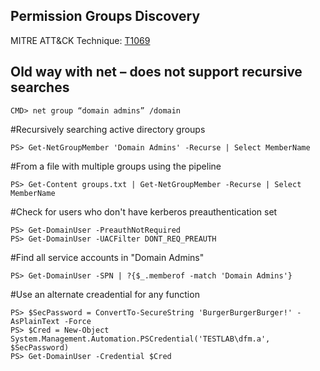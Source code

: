 ## Permission Groups Discovery

MITRE ATT&CK Technique: [T1069](https://attack.mitre.org/wiki/Technique/T1069)

## Old way with net – does not support recursive searches

    CMD> net group “domain admins” /domain

#Recursively searching active directory groups
    
    PS> Get-NetGroupMember 'Domain Admins' -Recurse | Select MemberName

#From a file with multiple groups using the pipeline

    PS> Get-Content groups.txt | Get-NetGroupMember -Recurse | Select MemberName

#Check for users who don't have kerberos preauthentication set

    PS> Get-DomainUser -PreauthNotRequired
    PS> Get-DomainUser -UACFilter DONT_REQ_PREAUTH

#Find all service accounts in "Domain Admins"

    PS> Get-DomainUser -SPN | ?{$_.memberof -match 'Domain Admins'}

#Use an alternate creadential for any function

    PS> $SecPassword = ConvertTo-SecureString 'BurgerBurgerBurger!' -AsPlainText -Force
    PS> $Cred = New-Object System.Management.Automation.PSCredential('TESTLAB\dfm.a', $SecPassword)
    PS> Get-DomainUser -Credential $Cred
